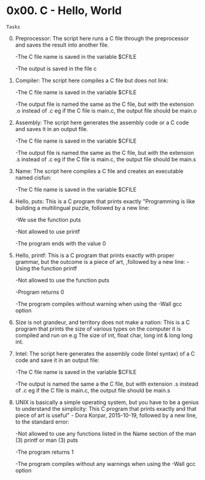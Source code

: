 # 0x00. C - Hello, World

	Tasks

0. Preprocessor: The script here runs a C file through the preprocessor and saves the result into another file.

	-The C file name is saved in the variable $CFILE

	-The output is saved in the file c

1. Compiler: The script here compiles a C file but does not link:

	-The C file name is saved in the variable $CFILE

	-The output file is named the same as the C file, but with the extension .o instead of .c eg if the C file is main.c, the output file should be main.o

2. Assembly: The script here generates the assembly code or a C code and saves it in an output file.

	-The C file name is saved in the variable $CFILE

	-The output file is named the same as the C file, but with the extension .s instead of .c eg if the C file is main.c, the output file should be main.s

3. Name: The script here compiles a C file and creates an executable named cisfun:

	-The C file name is saved in the variable $CFILE

4. Hello, puts: This is a C program that prints exactly "Programming is like building a multilingual puzzle, followed by a new line:

	-We use the function puts

	-Not allowed to use printf

	-The program ends with the value 0

5. Hello, printf: This is a C program that prints exactly with proper grammar, but the outcome is a piece of art, ,followed by a new line:
	-Using the function printf

	-Not allowed to use the function puts

	-Program returns 0

	-The program compiles without warning when using the -Wall gcc option

6. Size is not grandeur, and territory does not make a nation: This is a C program that prints the size of various types on the computer it is compiled and run on e.g The size of int, float char, long int & long long int.

7. Intel: The script here generates the assembly code (Intel syntax) of a C code and save it in an output file:

	-The C file name is saved in the variable $CFILE

	-The output is named the same a the C file, but with extension .s instead of .c eg if the C file is main.c, the output file should be main.s

8. UNIX is basically a simple operating system, but you have to be a genius to understand the simplicity: This C program that prints exactly and that piece of art is useful" - Dora Korpar, 2015-10-19, followed by a new line, to the standard error:

	-Not allowed to use any functions listed in the Name section of the man (3) printf or man (3) puts

	-The program returns 1

	-The program compiles without any warnings when using the -Wall gcc option
